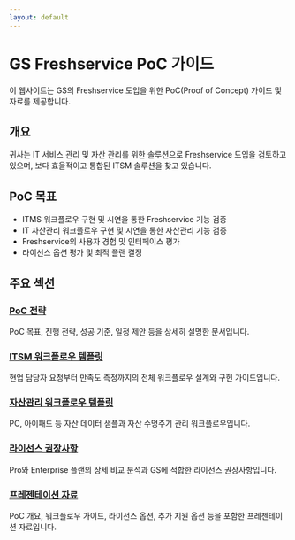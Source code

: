 ```yaml
---
layout: default
---
```


# GS Freshservice PoC 가이드

이 웹사이트는 GS의 Freshservice 도입을 위한 PoC(Proof of Concept) 가이드 및 자료를 제공합니다.

## 개요

귀사는 IT 서비스 관리 및 자산 관리를 위한 솔루션으로 Freshservice 도입을 검토하고 있으며, 보다 효율적이고 통합된 ITSM 솔루션을 찾고 있습니다.

## PoC 목표

- ITMS 워크플로우 구현 및 시연을 통한 Freshservice 기능 검증
- IT 자산관리 워크플로우 구현 및 시연을 통한 자산관리 기능 검증
- Freshservice의 사용자 경험 및 인터페이스 평가
- 라이선스 옵션 평가 및 최적 플랜 결정

## 주요 섹션

### [PoC 전략](./strategy)
PoC 목표, 진행 전략, 성공 기준, 일정 제안 등을 상세히 설명한 문서입니다.

### [ITSM 워크플로우 템플릿](./itsm-workflow)
현업 담당자 요청부터 만족도 측정까지의 전체 워크플로우 설계와 구현 가이드입니다.

### [자산관리 워크플로우 템플릿](./asset-management)
PC, 아이패드 등 자산 데이터 샘플과 자산 수명주기 관리 워크플로우입니다.

### [라이선스 권장사항](./license-recommendations)
Pro와 Enterprise 플랜의 상세 비교 분석과 GS에 적합한 라이선스 권장사항입니다.

### [프레젠테이션 자료](./presentation)
PoC 개요, 워크플로우 가이드, 라이선스 옵션, 추가 지원 옵션 등을 포함한 프레젠테이션 자료입니다.
